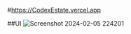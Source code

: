 #https://CodexEstate.vercel.app

##UI
![Screenshot 2024-02-05 224201](https://github.com/codexharoon/MERN_Estate/assets/104395720/2954ebd1-173f-4007-a8cf-f81368c5ae2e)
